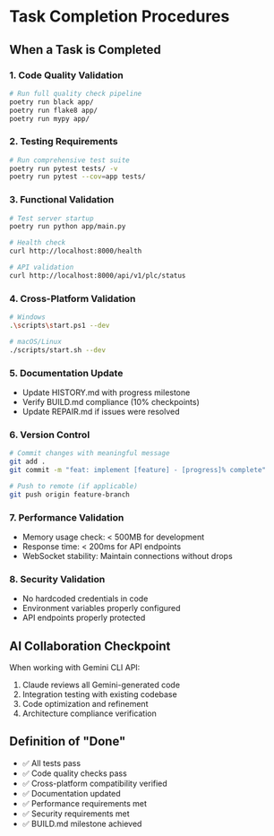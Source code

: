 # Task Completion Procedures

## When a Task is Completed

### 1. Code Quality Validation
```bash
# Run full quality check pipeline
poetry run black app/
poetry run flake8 app/
poetry run mypy app/
```

### 2. Testing Requirements
```bash
# Run comprehensive test suite
poetry run pytest tests/ -v
poetry run pytest --cov=app tests/
```

### 3. Functional Validation
```bash
# Test server startup
poetry run python app/main.py

# Health check
curl http://localhost:8000/health

# API validation
curl http://localhost:8000/api/v1/plc/status
```

### 4. Cross-Platform Validation
```bash
# Windows
.\scripts\start.ps1 --dev

# macOS/Linux
./scripts/start.sh --dev
```

### 5. Documentation Update
- Update HISTORY.md with progress milestone
- Verify BUILD.md compliance (10% checkpoints)
- Update REPAIR.md if issues were resolved

### 6. Version Control
```bash
# Commit changes with meaningful message
git add .
git commit -m "feat: implement [feature] - [progress]% complete"

# Push to remote (if applicable)
git push origin feature-branch
```

### 7. Performance Validation
- Memory usage check: < 500MB for development
- Response time: < 200ms for API endpoints
- WebSocket stability: Maintain connections without drops

### 8. Security Validation
- No hardcoded credentials in code
- Environment variables properly configured
- API endpoints properly protected

## AI Collaboration Checkpoint
When working with Gemini CLI API:
1. Claude reviews all Gemini-generated code
2. Integration testing with existing codebase
3. Code optimization and refinement
4. Architecture compliance verification

## Definition of "Done"
- ✅ All tests pass
- ✅ Code quality checks pass
- ✅ Cross-platform compatibility verified
- ✅ Documentation updated
- ✅ Performance requirements met
- ✅ Security requirements met
- ✅ BUILD.md milestone achieved